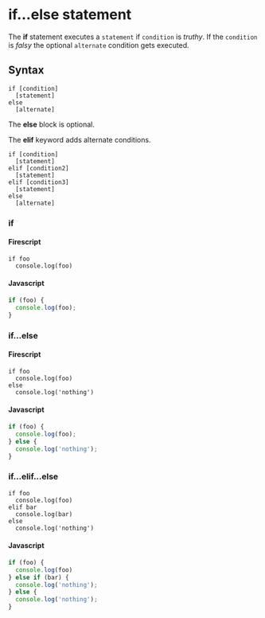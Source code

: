 if...else statement
===================

The **if** statement executes a `statement` if `condition` is *truthy*. If the `condition` is *falsy* the optional `alternate` condition gets executed.

Syntax
------

```
if [condition]
  [statement]
else
  [alternate]
```

The **else** block is optional.  

The **elif** keyword adds alternate conditions.

```
if [condition]
  [statement]
elif [condition2]
  [statement]
elif [condition3]
  [statement]
else
  [alternate]
```

### if

#### Firescript

```fire
if foo
  console.log(foo)
```

#### Javascript

```js
if (foo) {
  console.log(foo);
}
```

### if...else

#### Firescript

```fire
if foo
  console.log(foo)
else
  console.log('nothing')
```

#### Javascript

```js
if (foo) {
  console.log(foo);
} else {
  console.log('nothing');
}
```

### if...elif...else

```fire
if foo
  console.log(foo)
elif bar
  console.log(bar)
else
  console.log('nothing')
```

#### Javascript

```js
if (foo) {
  console.log(foo)
} else if (bar) {
  console.log('nothing');
} else {
  console.log('nothing');
}
```
